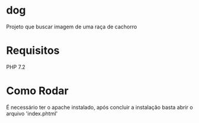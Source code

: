 # dog

Projeto que buscar imagem de uma raça de cachorro

# Requisitos

PHP 7.2

# Como Rodar

É necessário ter o apache instalado, após concluir a instalação basta abrir o arquivo 'index.phtml'
